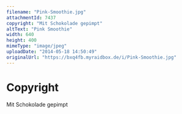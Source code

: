 ```yaml
---
filename: "Pink-Smoothie.jpg"
attachmentId: 7437
copyright: "Mit Schokolade gepimpt"
altText: "Pink Smoothie"
width: 640
height: 400
mimeType: "image/jpeg"
uploadDate: "2014-05-18 14:50:49"
originalUrl: "https://bxq4fb.myraidbox.de/i/Pink-Smoothie.jpg"
---
```


# Copyright

Mit Schokolade gepimpt
